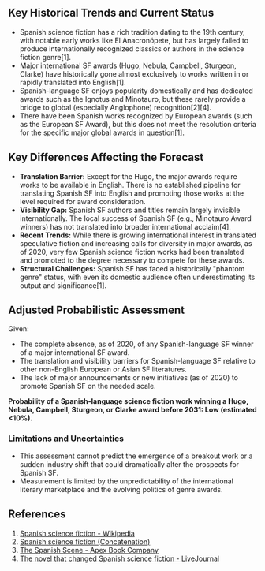 ## Key Historical Trends and Current Status

- Spanish science fiction has a rich tradition dating to the 19th century, with notable early works like El Anacronópete, but has largely failed to produce internationally recognized classics or authors in the science fiction genre[1].
- Major international SF awards (Hugo, Nebula, Campbell, Sturgeon, Clarke) have historically gone almost exclusively to works written in or rapidly translated into English[1].
- Spanish-language SF enjoys popularity domestically and has dedicated awards such as the Ignotus and Minotauro, but these rarely provide a bridge to global (especially Anglophone) recognition[2][4].
- There have been Spanish works recognized by European awards (such as the European SF Award), but this does not meet the resolution criteria for the specific major global awards in question[1].

## Key Differences Affecting the Forecast

- **Translation Barrier:** Except for the Hugo, the major awards require works to be available in English. There is no established pipeline for translating Spanish SF into English and promoting those works at the level required for award consideration.
- **Visibility Gap:** Spanish SF authors and titles remain largely invisible internationally. The local success of Spanish SF (e.g., Minotauro Award winners) has not translated into broader international acclaim[4].
- **Recent Trends:** While there is growing international interest in translated speculative fiction and increasing calls for diversity in major awards, as of 2020, very few Spanish science fiction works had been translated and promoted to the degree necessary to compete for these awards.
- **Structural Challenges:** Spanish SF has faced a historically "phantom genre" status, with even its domestic audience often underestimating its output and significance[1].

## Adjusted Probabilistic Assessment

Given:
- The complete absence, as of 2020, of any Spanish-language SF winner of a major international SF award.
- The translation and visibility barriers for Spanish-language SF relative to other non-English European or Asian SF literatures.
- The lack of major announcements or new initiatives (as of 2020) to promote Spanish SF on the needed scale.

**Probability of a Spanish-language science fiction work winning a Hugo, Nebula, Campbell, Sturgeon, or Clarke award before 2031: Low (estimated <10%).**

### Limitations and Uncertainties

- This assessment cannot predict the emergence of a breakout work or a sudden industry shift that could dramatically alter the prospects for Spanish SF.
- Measurement is limited by the unpredictability of the international literary marketplace and the evolving politics of genre awards.

## References

1. [Spanish science fiction - Wikipedia](https://en.wikipedia.org/wiki/Spanish_science_fiction)
2. [Spanish science fiction (Concatenation)](http://www.concatenation.org/europe/spanish_science_fiction.html)
4. [The Spanish Scene - Apex Book Company](https://www.apexbookcompany.com/a/blog/apex-magazine/post/the-spanish-scene)
5. [The novel that changed Spanish science fiction - LiveJournal](https://mount-oregano.livejournal.com/323754.html)